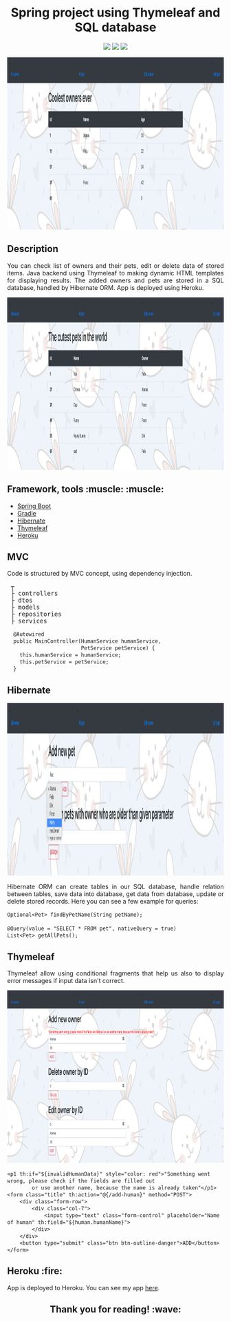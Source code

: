 <h1 align="center">Spring project using Thymeleaf and SQL database</h1>

<p align="center">
<a href="https://github.com/badges/shields/graphs/contributors" alt="Contributors">
        <img src="https://img.shields.io/github/languages/code-size/talosati/petshelter" /></a>
<a href="https://github.com/badges/shields/graphs/contributors" alt="Contributors">
        <img src="https://img.shields.io/github/stars/talosati/petshelter?style=social" /></a>
<a href="https://github.com/badges/shields/graphs/contributors" alt="Contributors">
        <img src="https://img.shields.io/github/forks/talosati/petshelter?style=social" /></a>
</p>

<p align="center">
<img src="https://github.com/talosati/petshelter/blob/main/readme_assets/humen.png" alt="humen" height="400"/>
</p>

<h2>Description</h2>
<p align="justify">You can check list of owners and their pets, edit or delete data of stored items. Java backend using Thymeleaf to making dynamic HTML templates for displaying results. The added owners and pets are stored in a SQL database, handled by Hibernate ORM. 
App is deployed using Heroku.</p>

<p align="center">
<img src="https://github.com/talosati/petshelter/blob/main/readme_assets/pets.png" alt="pets" height="400"/>
</p>

<h2>Framework, tools :muscle: :muscle:</h2> 
<ul>
  <li><a href="https://docs.spring.io/spring-boot/docs/2.2.7.RELEASE/reference/htmlsingle/#boot-features-jpa-and-spring-data">Spring Boot</a></li>
  <li><a href="https://docs.gradle.org/current/userguide/userguide.html">Gradle</a></li>
  <li><a href="https://hibernate.org/">Hibernate</a></li></li>
  <li><a href="https://www.thymeleaf.org/">Thymeleaf</a></li></li>
  <li><a href="https://devcenter.heroku.com/">Heroku</a></li></li>
</ul>

<h2>MVC</h2>
<p align="justify">Code is structured by MVC concept, using dependency injection.</p>
<pre>
 ┬  
 ├ controllers
 ├ dtos  
 ├ models  
 ├ repositories  
 ├ services  
</pre>

```
  @Autowired
  public MainController(HumanService humanService,
                        PetService petService) {
    this.humanService = humanService;
    this.petService = petService;
  }
```

<h2>Hibernate</h2>
<p align="center">
<img src="https://github.com/talosati/petshelter/blob/main/readme_assets/newPet.png" alt="newPet" height="400"/>
</p>
<p align="justify">Hibernate ORM can create tables in our SQL database, handle relation between tables, save data into database, get data from database, update or delete stored records. Here you can see a few example for queries:</p>

```
Optional<Pet> findByPetName(String petName);

@Query(value = "SELECT * FROM pet", nativeQuery = true)
List<Pet> getAllPets();
```

<h2>Thymeleaf</h2>
<p align="justify">Thymeleaf allow using conditional fragments that help us also to display error messages if input data isn't correct.</p>
<p align="center">
<img src="https://github.com/talosati/petshelter/blob/main/readme_assets/validator.png" alt="newPet" height="400"/>
</p>

```
<p1 th:if="${invalidHumanData}" style="color: red">"Something went wrong, please check if the fields are filled out
        or use another name, because the name is already taken"</p1>
<form class="title" th:action="@{/add-human}" method="POST">
    <div class="form-row">
        <div class="col-7">
            <input type="text" class="form-control" placeholder="Name of human" th:field="${human.humanName}">
        </div>
    </div>
    <button type="submit" class="btn btn-outline-danger">ADD</button>
</form>
```

<h2>Heroku :fire:</h2>
<p align="justify">App is deployed to Heroku. You can see my app <a href="https://petshelter-spring.herokuapp.com/">here</a>.</p>

<h2 align="center">Thank you for reading! :wave:</h2>


